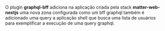 O plugin **graphql-bff** adiciona na aplicação criada pela stack **matter-web-nextjs** uma nova zona configurada como um bff graphql também é adicionado uma query a aplicação shell que busca uma lista de usuários para exemplificar a execução de uma query graphql.